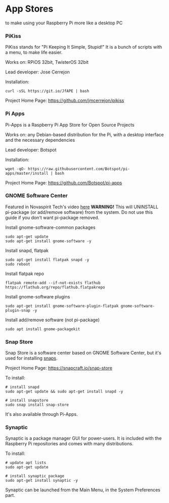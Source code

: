 # App Stores
to make using your Raspberry Pi more like a desktop PC

### PiKiss
PiKiss stands for "Pi Keeping It Simple, Stupid!" It is a bunch of scripts with a menu, to make life easier.

Works on: RPiOS 32bit, TwisterOS 32bit

Lead developer: Jose Cerrejon

Installation: 
```
curl -sSL https://git.io/JfAPE | bash
```

Project Home Page: https://github.com/jmcerrejon/pikiss

### Pi Apps
Pi-Apps is a Raspberry Pi App Store for Open Source Projects

Works on: any Debian-based distribution for the Pi, with a desktop interface and the necessary dependencies

Lead developer: Botspot

Installation:
```
wget -qO- https://raw.githubusercontent.com/Botspot/pi-apps/master/install | bash
```

Project Home Page: https://github.com/Botspot/pi-apps

### GNOME Software Center
Featured in Novaspirit Tech's video [here](https://www.youtube.com/watch?v=a_q87I4EpLM&feature=youtu.be)
**WARNING!** This will UNINSTALL pi-package (or add/remove software) from the system. Do not use this guide if you don't want pi-package removed.

Install gnome-software-common packages
```
sudo apt-get update
sudo apt-get install gnome-software -y
```

Install snapd, flatpak
```
sudo apt-get install flatpak snapd -y
sudo reboot
```

Install flatpak repo
```
flatpak remote-add --if-not-exists flathub https://flathub.org/repo/flathub.flatpakrepo
```

Install gnome-software plugins
```
sudo apt-get install gnome-software-plugin-flatpak gnome-software-plugin-snap -y
```

Install add/remove software (not pi-package)
```
sudo apt install gnome-packagekit
```

### Snap Store
Snap Store is a software center based on GNOME Software Center, but it's used for installing [snaps](https://snapcraft.io/).

Project Home Page: https://snapcraft.io/snap-store

To install: 
```
# install snapd
sudo apt-get update && sudo apt-get install snapd -y

# install snapstore
sudo snap install snap-store
```

It's also available through Pi-Apps.

### Synaptic
Synaptic is a package manager GUI for power-users. It is included with the Raspberry Pi repositories and comes with many distributions.

To install: 
```
# update apt lists
sudo apt-get update

# install synaptic package
sudo apt-get install synaptic -y
```
Synaptic can be launched from the Main Menu, in the System Preferences part.
